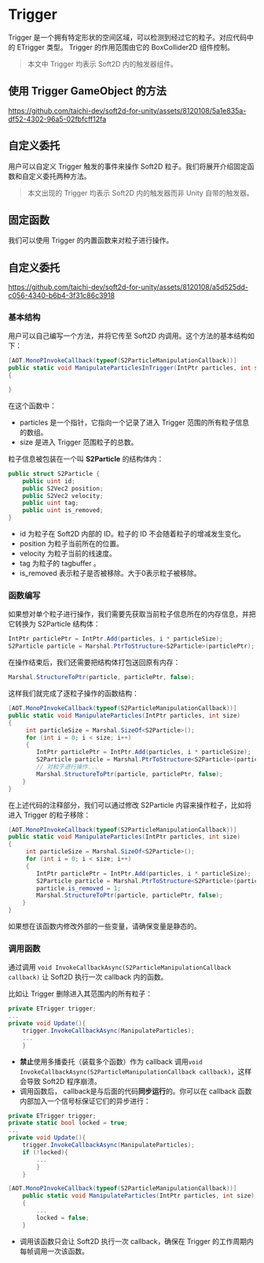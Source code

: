 # Trigger
Trigger 是一个拥有特定形状的空间区域，可以检测到经过它的粒子。对应代码中的 ETrigger 类型。 Trigger 的作用范围由它的 BoxCollider2D 组件控制。

> 本文中 Trigger 均表示 Soft2D 内的触发器组件。

## 使用 Trigger GameObject 的方法

https://github.com/taichi-dev/soft2d-for-unity/assets/8120108/5a1e835a-df52-4302-96a5-02fbfcff12fa

## 自定义委托

用户可以自定义 Trigger 触发的事件来操作 Soft2D 粒子。我们将展开介绍固定函数和自定义委托两种方法。

> 本文出现的 Trigger 均表示 Soft2D 内的触发器而非 Unity 自带的触发器。

## 固定函数

我们可以使用 Trigger 的内置函数来对粒子进行操作。

## 自定义委托

https://github.com/taichi-dev/soft2d-for-unity/assets/8120108/a5d525dd-c056-4340-b6b4-3f31c86c3918


### 基本结构

用户可以自己编写一个方法，并将它传至 Soft2D 内调用。这个方法的基本结构如下：
```csharp
[AOT.MonoPInvokeCallback(typeof(S2ParticleManipulationCallback))]
public static void ManipulateParticlesInTrigger(IntPtr particles, int size)
{ 

}
```
在这个函数中：
- particles 是一个指针，它指向一个记录了进入 Trigger 范围的所有粒子信息的数组。
- size 是进入 Trigger 范围粒子的总数。

粒子信息被包装在一个叫 **S2Particle** 的结构体内：
```csharp
public struct S2Particle {
    public uint id;
    public S2Vec2 position;
    public S2Vec2 velocity;
    public uint tag;
    public uint is_removed;
}
```
- id 为粒子在 Soft2D 内部的 ID。粒子的 ID 不会随着粒子的增减发生变化。
- position 为粒子当前所在的位置。
- velocity 为粒子当前的线速度。
- tag 为粒子的 tagbuffer 。
- is_removed 表示粒子是否被移除。大于0表示粒子被移除。

### 函数编写

如果想对单个粒子进行操作，我们需要先获取当前粒子信息所在的内存信息，并把它转换为 S2Particle 结构体：
```csharp
IntPtr particlePtr = IntPtr.Add(particles, i * particleSize);
S2Particle particle = Marshal.PtrToStructure<S2Particle>(particlePtr);
```
在操作结束后，我们还需要把结构体打包送回原有内存：
```csharp
Marshal.StructureToPtr(particle, particlePtr, false);
```
这样我们就完成了逐粒子操作的函数结构：
```csharp
[AOT.MonoPInvokeCallback(typeof(S2ParticleManipulationCallback))]
public static void ManipulateParticles(IntPtr particles, int size)
{
     int particleSize = Marshal.SizeOf<S2Particle>();
     for (int i = 0; i < size; i++)
     {
        IntPtr particlePtr = IntPtr.Add(particles, i * particleSize);
        S2Particle particle = Marshal.PtrToStructure<S2Particle>(particlePtr);
        // 对粒子进行操作...
        Marshal.StructureToPtr(particle, particlePtr, false);
    }
}
```
在上述代码的注释部分，我们可以通过修改 S2Particle 内容来操作粒子，比如将进入 Trigger 的粒子移除：
```csharp
[AOT.MonoPInvokeCallback(typeof(S2ParticleManipulationCallback))]
public static void ManipulateParticles(IntPtr particles, int size)
{
     int particleSize = Marshal.SizeOf<S2Particle>();
     for (int i = 0; i < size; i++)
     {
        IntPtr particlePtr = IntPtr.Add(particles, i * particleSize);
        S2Particle particle = Marshal.PtrToStructure<S2Particle>(particlePtr);
        particle.is_removed = 1;
        Marshal.StructureToPtr(particle, particlePtr, false);
    }
}
```
如果想在该函数内修改外部的一些变量，请确保变量是静态的。

### 调用函数

通过调用 `void InvokeCallbackAsync(S2ParticleManipulationCallback callback)` 让 Soft2D 执行一次 callback 内的函数。

比如让 Trigger 删除进入其范围内的所有粒子：
```csharp
private ETrigger trigger;
...
private void Update(){
    trigger.InvokeCallbackAsync(ManipulateParticles);
    ...
    }
```
- **禁止**使用多播委托（装载多个函数）作为 callback 调用`void InvokeCallbackAsync(S2ParticleManipulationCallback callback)`，这样会导致 Soft2D 程序崩溃。
- 调用函数后， callback是与后面的代码**同步运行**的。你可以在 callback 函数内部加入一个信号标保证它们的异步进行：
```csharp
private ETrigger trigger;
private static bool locked = true;
...
private void Update(){
    trigger.InvokeCallbackAsync(ManipulateParticles);
    if (!locked){
        ...
        }
    }

[AOT.MonoPInvokeCallback(typeof(S2ParticleManipulationCallback))]
    public static void ManipulateParticles(IntPtr particles, int size)
    {
        ...
        locked = false;
    }
```
- 调用该函数只会让 Soft2D 执行一次 callback，确保在 Trigger 的工作周期内每帧调用一次该函数。